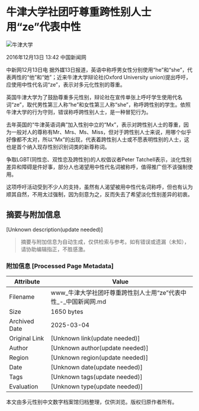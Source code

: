 # 牛津大学社团吁尊重跨性别人士 用“ze”代表中性

![牛津大学](http://i2.chinanews.com/thumbnailzhi44.png)

2016年12月13日 13:42 中国新闻网

中新网12月13日电 据外媒13日报道，英语中称呼男女性分别使用“he”和“she”，代表两性的“他”和“她”；近来牛津大学辩论社(Oxford University union)提出呼吁，应使用中性代名词“ze”，表示对多元化性别的尊重。

英国牛津大学为了鼓励尊重多元性别，辩论社在宣传单张上呼吁学生使用代名词“ze”，取代男性第三人称“he”和女性第三人称“she”，称呼跨性别的学生。依照牛津大学的行为守则，错误称呼跨性别人士，是一种冒犯行为。

去年英国的“牛津英语词典”加入性别中立的“Mx”，表示对跨性别人士的尊重，因为一般对人的尊称有Mr、Mrs、Ms、Miss，但对于跨性别人士来说，用哪个似乎好像都不太对，所以“Mx”的出现，代表着跨性别人士或不愿表明性别的人士，这也是首个纳入现存性别识别词类的新尊称词。

争取LGBT(同性恋、双性恋及跨性别)的人权倡议者Peter Tatchell表示，淡化性别差异和障碍是件好事，部分人也渴望用中性代名词被称呼，值得推广但不该强制使用。

这项呼吁活动受到不少人的支持，虽然有人渴望被用中性代名词称呼，但也有认为顺其自然，不用太过强制，因为刻意为之，反而失去了希望淡化性别差异的初衷。
<!-- tcd_original_link https://www.chinanews.com.cn/m/gj/2016/12-13/8092432.shtml -->


## 摘要与附加信息

<!-- tcd_abstract -->
[Unknown description(update needed)]
<!-- tcd_abstract_end -->

> 摘要与附加信息为自动生成，仅供检索与参考。如有错误或遗漏（未知），请协助编辑指正，不胜感激。

### 附加信息 [Processed Page Metadata]

| Attribute       | Value                                  |
|-----------------|----------------------------------------|
| Filename        | www_牛津大学社团吁尊重跨性别人士用“ze”代表中性_-_中国新闻网.md                             |
| Size            | 1650 bytes                           |
| Archived Date   | 2025-03-04                             |
| Original Link   | [Unknown link(update needed)]                       |
| Author          | [Unknown author(update needed)]                               |
| Region          | [Unknown region(update needed)]                               |
| Date            | [Unknown date(update needed)]                                 |
| Tags            | [Unknown tags(update needed)]                                 |
| Evaluation            | [Unknown type(update needed)]                                 |
<!-- tcd_table_end -->

本文由多元性别中文数字档案馆归档整理，仅供浏览。版权归原作者所有。
